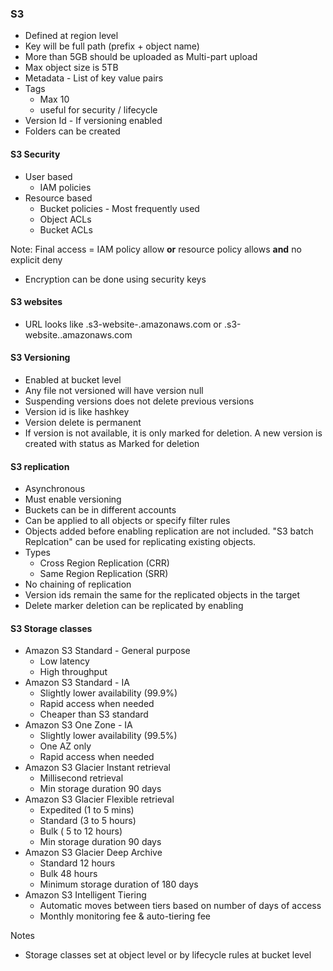 ### S3
- Defined at region level
- Key will be full path (prefix + object name)
- More than 5GB should be uploaded as Multi-part upload
- Max object size is 5TB
- Metadata - List of key value pairs
- Tags 
  - Max 10
  - useful for security / lifecycle
- Version Id - If versioning enabled
- Folders can be created


#### S3 Security
- User based
    - IAM policies
- Resource based
    - Bucket policies - Most frequently used
    - Object ACLs
    - Bucket ACLs

Note: Final access = IAM policy allow **or** resource policy allows **and** no explicit deny

- Encryption can be done using security keys

#### S3 websites
- URL looks like <bucket-name>.s3-website-<AWS Region>.amazonaws.com or <bucket-name>.s3-website.<AWS Region>.amazonaws.com

#### S3 Versioning
- Enabled at bucket level
- Any file not versioned will have version null
- Suspending versions does not delete previous versions
- Version id is like hashkey
- Version delete is permanent
- If version is not available, it is only marked for deletion. A new version is created with status as Marked for deletion

#### S3 replication
- Asynchronous
- Must enable versioning
- Buckets can be in different accounts
- Can be applied to all objects or specify filter rules
- Objects added before enabling replication are not included. "S3 batch Replcation" can be used for replicating existing objects.
- Types
    - Cross Region Replication (CRR)
    - Same Region Replication (SRR)
- No chaining of replication
- Version ids remain the same for the replicated objects in the target
- Delete marker deletion can be replicated by enabling 
  
#### S3 Storage classes
- Amazon S3 Standard - General purpose
    - Low latency
    - High throughput
- Amazon S3 Standard - IA
    - Slightly lower availability (99.9%)
    - Rapid access when needed
    - Cheaper than S3 standard
- Amazon S3 One Zone - IA
    - Slightly lower availability (99.5%)
    - One AZ only
    - Rapid access when needed
- Amazon S3 Glacier Instant retrieval
    - Millisecond retrieval
    - Min storage duration 90 days
- Amazon S3 Glacier Flexible retrieval
    - Expedited (1 to 5 mins)
    - Standard (3 to 5 hours)
    - Bulk ( 5 to 12 hours)
    - Min storage duration 90 days
- Amazon S3 Glacier Deep Archive
    - Standard 12 hours
    - Bulk 48 hours
    - Minimum storage duration of 180 days
- Amazon S3 Intelligent Tiering
    - Automatic moves between tiers based on number of days of access
    - Monthly monitoring fee & auto-tiering fee

Notes
- Storage classes set at object level or by lifecycle rules at bucket level
